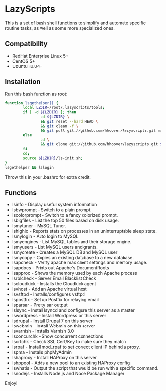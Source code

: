 # LazyScripts

This is a set of bash shell functions to simplify and automate specific routine tasks, as well as some more specialized ones.

## Compatibility
* RedHat Enterprise Linux 5+
* CentOS 5+
* Ubuntu 10.04+

## Installation
Run this bash function as root:

```bash
function lsgethelper() {
        local LZDIR=/root/.lazyscripts/tools;
        if [ -d ${LZDIR} ]; then
                cd ${LZDIR} \
                && git reset --hard HEAD \
                && git clean -f	\
                && git pull git://github.com/hhoover/lazyscripts.git master; \
        else
                cd \
                && git clone git://github.com/hhoover/lazyscripts.git ${LZDIR};
        fi
        cd;
        source ${LZDIR}/ls-init.sh;
}
lsgethelper && lslogin
```
Throw this in your .bashrc for extra credit.
## Functions
* lsinfo  - Display useful system information 
* lsbwprompt  - Switch to a plain prompt. 
* lscolorprompt  - Switch to a fancy colorized prompt. 
* lsbigfiles  - List the top 50 files based on disk usage. 
* lsmytuner  - MySQL Tuner. 
* lshighio  - Reports stats on processes in an uninterruptable sleep state. 
* lsmylogin  - Auto login to MySQL 
* lsmyengines  - List MySQL tables and their storage engine. 
* lsmyusers  - List MySQL users and grants.
* lsmycreate - Creates a MySQL DB and MySQL user
* lsmycopy - Copies an existing database to a new database.
* lsapcheck  - Verify apache max client settings and memory usage. 
* lsapdocs  - Prints out Apache's DocumentRoots 
* lsapproc  - Shows the memory used by each Apache process 
* lsrblcheck  - Server Email Blacklist Check 
* lscloudkick - Installs the Cloudkick agent
* lsvhost  - Add an Apache virtual host 
* lsvsftpd - Installs/configures vsftpd
* lspostfix  - Set up Postfix for relaying email
* lsparsar - Pretty sar output
* lslsync  - Install lsyncd and configure this server as a master
* lswordpress  - Install Wordpress on this server 
* lsdrupal  - Install Drupal 7 on this server 
* lswebmin  - Install Webmin on this server 
* lsvarnish - Installs Varnish 3.0
* lsconcurchk  - Show concurrent connections 
* lscrtchk - Check SSL Cert/Key to make sure they match
* lsrpaf - Install mod_rpaf to set correct client IP behind a proxy.
* lspma - Installs phpMyAdmin
* lshaproxy - Install HAProxy on this server
* lshppool - Adds a new pool to an existing HAProxy config
* lswhatis  - Output the script that would be run with a specific command.
* lsnodejs - Installs Node.js and Node Package Manager

Enjoy!
